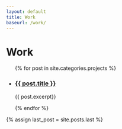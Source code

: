 ```yaml
---
layout: default
title: Work
baseurl: /work/
---
```


<div class = "row workContainer col-xs-12">
			<h1>Work</h1>
			<ul>
				{% for post in site.categories.projects %}
					<li class ="col-xs-12 col-sm-5 col-sm-push-1">
		    			<h3><a href="{{ post.url }}" target = "_blank">{{ post.title }}</a></h3>
		    			<div class = "underline"></div>
		  				<p>{{ post.excerpt}}</p>
					</li>
				{% endfor %}
			</ul>
			{% assign last_post = site.posts.last %}
		</div>